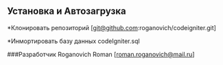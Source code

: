 ## Установка и Автозагрузка

*Клонировать репозиторий 
  [git@github.com:roganovich/codeigniter.git]

*Инмортировать базу данных 
  codeIgniter.sql



###Разработчик  Roganovich Roman [roman.roganovich@mail.ru]
